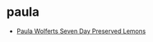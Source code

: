 # paula

 * [Paula Wolferts Seven Day Preserved Lemons](../../index/p/paula-wolferts-seven-day-preserved-lemons-15336.json)
